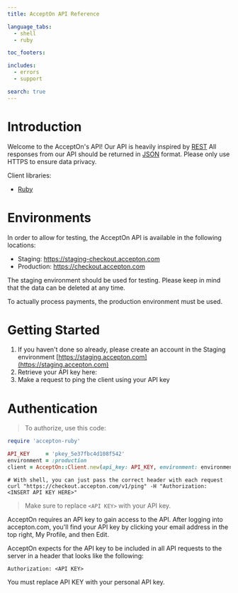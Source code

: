 ```yaml
---
title: AcceptOn API Reference

language_tabs:
  - shell
  - ruby

toc_footers:

includes:
  - errors
  - support

search: true
---
```


# Introduction

Welcome to the AcceptOn's API! Our API is heavily inspired by [REST](https://en.wikipedia.org/wiki/Representational_state_transfer)
All responses from our API should be returned in [JSON](http://www.json.org) format.
Please only use HTTPS to ensure data privacy.

Client libraries:

* [Ruby](https://github.com/dclausen/accepton-ruby)

# Environments

In order to allow for testing, the AcceptOn API is available in the following locations:

* Staging: https://staging-checkout.accepton.com
* Production: https://checkout.accepton.com

The staging environment should be used for testing. Please keep in mind that 
the data can be deleted at any time.

To actually process payments, the production environment must be used.

# Getting Started

1. If you haven't done so already, please create an account in the Staging environment
[https://staging.accepton.com](https://staging.accepton.com)
1. Retrieve your API key here: <TODO>
1. Make a request to ping the client using your API key <TODO>

# Authentication
> To authorize, use this code:

```ruby
require 'accepton-ruby'

API_KEY     = 'pkey_5e37fbc4d108f542'
environment = :production
client = AcceptOn::Client.new(api_key: API_KEY, environment: environment)
```

```shell
# With shell, you can just pass the correct header with each request
curl "https://checkout.accepton.com/v1/ping" -H "Authorization: <INSERT API KEY HERE>"
```

> Make sure to replace `<API KEY>` with your API key.

AcceptOn requires an API key to gain access to the API. After logging into accepton.com, you'll find your API key by clicking your email address in the top right, My Profile, and then Edit.

AcceptOn expects for the API key to be included in all API requests to the server in a header that looks like the following:

`Authorization: <API KEY>`

<aside class="notice">
You must replace API KEY with your personal API key.
</aside>

